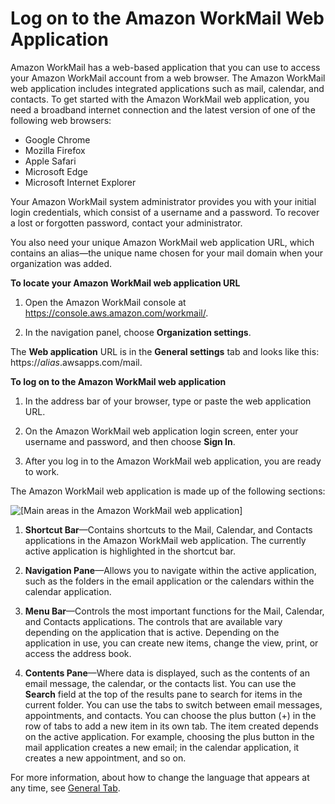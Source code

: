 # Log on to the Amazon WorkMail Web Application<a name="using_web_application"></a>

Amazon WorkMail has a web\-based application that you can use to access your Amazon WorkMail account from a web browser\. The Amazon WorkMail web application includes integrated applications such as mail, calendar, and contacts\. To get started with the Amazon WorkMail web application, you need a broadband internet connection and the latest version of one of the following web browsers:
+ Google Chrome
+ Mozilla Firefox
+ Apple Safari
+ Microsoft Edge
+ Microsoft Internet Explorer

Your Amazon WorkMail system administrator provides you with your initial login credentials, which consist of a username and a password\. To recover a lost or forgotten password, contact your administrator\.

You also need your unique Amazon WorkMail web application URL, which contains an alias—the unique name chosen for your mail domain when your organization was added\.

**To locate your Amazon WorkMail web application URL**

1. Open the Amazon WorkMail console at [https://console\.aws\.amazon\.com/workmail/](https://console.aws.amazon.com/workmail/)\.

1. In the navigation panel, choose **Organization settings**\.

The **Web application** URL is in the **General settings** tab and looks like this: https://*alias*\.awsapps\.com/mail\.

**To log on to the Amazon WorkMail web application**

1. In the address bar of your browser, type or paste the web application URL\.

1. On the Amazon WorkMail web application login screen, enter your username and password, and then choose **Sign In**\.

1. After you log in to the Amazon WorkMail web application, you are ready to work\.

The Amazon WorkMail web application is made up of the following sections:

![\[Main areas in the Amazon WorkMail web application\]](http://docs.aws.amazon.com/workmail/latest/userguide/images/workmail1.1.png)

1. **Shortcut Bar**—Contains shortcuts to the Mail, Calendar, and Contacts applications in the Amazon WorkMail web application\. The currently active application is highlighted in the shortcut bar\.

1. **Navigation Pane**—Allows you to navigate within the active application, such as the folders in the email application or the calendars within the calendar application\.

1. **Menu Bar**—Controls the most important functions for the Mail, Calendar, and Contacts applications\. The controls that are available vary depending on the application that is active\. Depending on the application in use, you can create new items, change the view, print, or access the address book\.

1. **Contents Pane**—Where data is displayed, such as the contents of an email message, the calendar, or the contacts list\. You can use the **Search** field at the top of the results pane to search for items in the current folder\. You can use the tabs to switch between email messages, appointments, and contacts\. You can choose the plus button \(\+\) in the row of tabs to add a new item in its own tab\. The item created depends on the active application\. For example, choosing the plus button in the mail application creates a new email; in the calendar application, it creates a new appointment, and so on\.

For more information, about how to change the language that appears at any time, see [General Tab](settings_overview.md#general_tab)\.